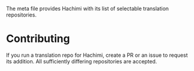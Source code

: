 The meta file provides Hachimi with its list of selectable translation repositories.  

# Contributing
If you run a translation repo for Hachimi, create a PR or an issue to request its addition.
All sufficiently differing repositories are accepted.
